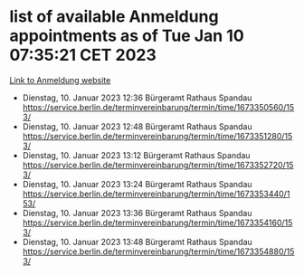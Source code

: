 # list of available Anmeldung appointments as of Tue Jan 10 07:35:21 CET 2023
[Link to Anmeldung website](https://service.berlin.de/terminvereinbarung/termin/tag.php?termin=0&anliegen[]=120686&dienstleisterlist=122210,122217,327316,122219,327312,122227,327314,122231,327346,122243,327348,122252,329742,122260,329745,122262,329748,122254,329751,122271,327278,122273,327274,122277,327276,330436,122280,327294,122282,327290,122284,327292,327539,122291,327270,122285,327266,122286,327264,122296,327268,150230,329760,122301,327282,122297,327286,122294,327284,122312,329763,122314,329775,122304,327330,122311,327334,122309,327332,122281,327352,122279,329772,122276,327324,122274,327326,122267,329766,122246,327318,122251,327320,122257,327322,122208,327298,122226,327300,121362,121364&herkunft=http%3A%2F%2Fservice.berlin.de%2Fdienstleistung%2F120686%2F)
- Dienstag, 10. Januar 2023 12:36 Bürgeramt Rathaus Spandau https://service.berlin.de/terminvereinbarung/termin/time/1673350560/153/
- Dienstag, 10. Januar 2023 12:48 Bürgeramt Rathaus Spandau https://service.berlin.de/terminvereinbarung/termin/time/1673351280/153/
- Dienstag, 10. Januar 2023 13:12 Bürgeramt Rathaus Spandau https://service.berlin.de/terminvereinbarung/termin/time/1673352720/153/
- Dienstag, 10. Januar 2023 13:24 Bürgeramt Rathaus Spandau https://service.berlin.de/terminvereinbarung/termin/time/1673353440/153/
- Dienstag, 10. Januar 2023 13:36 Bürgeramt Rathaus Spandau https://service.berlin.de/terminvereinbarung/termin/time/1673354160/153/
- Dienstag, 10. Januar 2023 13:48 Bürgeramt Rathaus Spandau https://service.berlin.de/terminvereinbarung/termin/time/1673354880/153/
